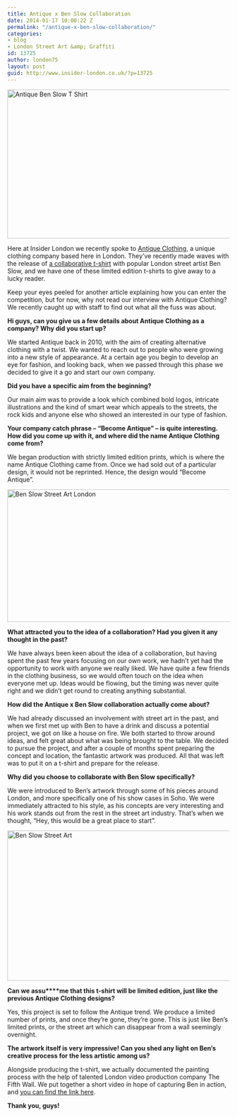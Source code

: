 ```yaml
---
title: Antique x Ben Slow Collaboration
date: 2014-01-17 10:00:22 Z
permalink: "/antique-x-ben-slow-collaboration/"
categories:
- blog
- London Street Art &amp; Graffiti
id: 13725
author: london75
layout: post
guid: http://www.insider-london.co.uk/?p=13725
---
```


[<img class="alignnone size-full wp-image-13735" alt="Antique Ben Slow T Shirt" src="http://www.insider-london.co.uk/wp-content/uploads/2014/01/Antique-Ben-Slow-T-Shirt.jpg" width="566" height="337" />](http://www.insider-london.co.uk/wp-content/uploads/2014/01/Antique-Ben-Slow-T-Shirt.jpg)

Here at Insider London we recently spoke to [Antique Clothing](http://www.becomeantique.com/), a unique clothing company based here in London. They’ve recently made waves with the release of [a collaborative t-shirt](http://www.becomeantique.com/product/ben-slow-x-antique-collab-t-shirt-white/) with popular London street artist Ben Slow, and we have one of these limited edition t-shirts to give away to a lucky reader.

Keep your eyes peeled for another article explaining how you can enter the competition, but for now, why not read our interview with Antique Clothing? We recently caught up with staff to find out what all the fuss was about.

**Hi guys, can you give us a few details about Antique Clothing as a company? Why did you start up?**

We started Antique back in 2010, with the aim of creating alternative clothing with a twist. We wanted to reach out to people who were growing into a new style of appearance. At a certain age you begin to develop an eye for fashion, and looking back, when we passed through this phase we decided to give it a go and start our own company.

**Did you have a specific aim from the beginning?**

Our main aim was to provide a look which combined bold logos, intricate illustrations and the kind of smart wear which appeals to the streets, the rock kids and anyone else who showed an interested in our type of fashion.

**Your company catch phrase – “Become Antique” &#8211; is quite interesting. How did you come up with it, and where did the name Antique Clothing come from?**

We began production with strictly limited edition prints, which is where the name Antique Clothing came from. Once we had sold out of a particular design, it would not be reprinted. Hence, the design would “Become Antique”.

<img class="alignnone size-full wp-image-13736" alt="Ben Slow Street Art London" src="http://www.insider-london.co.uk/wp-content/uploads/2014/01/Ben-Slow-Street-Art-London.jpg" width="569" height="300" />

**What attracted you to the idea of a collaboration? Had you given it any thought in the past?**

We have always been keen about the idea of a collaboration, but having spent the past few years focusing on our own work, we hadn’t yet had the opportunity to work with anyone we really liked. We have quite a few friends in the clothing business, so we would often touch on the idea when everyone met up. Ideas would be flowing, but the timing was never quite right and we didn&#8217;t get round to creating anything substantial.

**How did the Antique x Ben Slow collaboration actually come about?** 

We had already discussed an involvement with street art in the past, and when we first met up with Ben to have a drink and discuss a potential project, we got on like a house on fire. We both started to throw around ideas, and felt great about what was being brought to the table. We decided to pursue the project, and after a couple of months spent preparing the concept and location, the fantastic artwork was produced. All that was left was to put it on a t-shirt and prepare for the release.

**Why did you choose to collaborate with Ben Slow specifically?** 

We were introduced to Ben&#8217;s artwork through some of his pieces around London, and more specifically one of his show cases in Soho. We were immediately attracted to his style, as his concepts are very interesting and his work stands out from the rest in the street art industry. That&#8217;s when we thought, &#8220;Hey, this would be a great place to start&#8221;.

<img class="alignnone size-full wp-image-13737" alt="Ben Slow Street Art" src="http://www.insider-london.co.uk/wp-content/uploads/2014/01/Ben-Slow-Street-Art.jpg" width="569" height="340" />

**Can we assu****me that this t-shirt will be limited edition, just like the previous Antique Clothing designs?**

Yes, this project is set to follow the Antique trend. We produce a limited number of prints, and once they&#8217;re gone, they&#8217;re gone. This is just like Ben&#8217;s limited prints, or the street art which can disappear from a wall seemingly overnight.

**The artwork itself is very impressive! Can you shed any light on Ben’s creative process for the less artistic among us?**

Alongside producing the t-shirt, we actually documented the painting process with the help of talented London video production company The Fifth Wall. We put together a short video in hope of capturing Ben in action, and [you can find the link here](http://vimeo.com/82909177).

**Thank you, guys!**